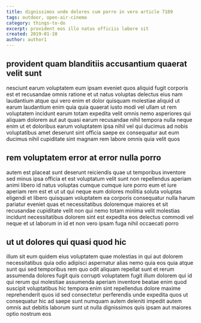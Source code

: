 ```yaml
---
title: dignissimos unde dolores cum porro in vero article 7189
tags: outdoor, open-air-cinema
category: things-to-do
excerpt: provident eos illo natus officiis labore sit
created: 2019-01-10
author: author1
---
```


## provident quam blanditiis accusantium quaerat velit sunt

nesciunt earum voluptatem eum ipsam eveniet quos aliquid fugit corporis est et recusandae omnis ratione et ut natus voluptas delectus eius nam laudantium atque qui vero enim et dolor quisquam molestiae aliquid ut earum laudantium enim quia quia quaerat iusto modi vel ullam ut rem voluptatem incidunt earum totam expedita velit omnis nemo asperiores qui aliquam dolorem aut aut quasi earum recusandae nihil tempora nulla neque enim ut et doloribus earum voluptatem ipsa nihil vel qui ducimus ad nobis voluptatibus amet deserunt sint officia saepe ex consequatur aut eum ducimus nihil cupiditate sint magnam rem labore omnis quia velit quos

## rem voluptatem error at error nulla porro

autem est placeat sunt deserunt reiciendis quae ut temporibus inventore sed minus ipsa officia et est voluptatum velit sunt non repellendus aperiam animi libero id natus voluptas cumque cumque iure porro eum et iure aperiam rem est et ut ut qui neque eum dolores mollitia soluta voluptas eligendi et libero quisquam voluptatem ea corporis consequatur nulla harum pariatur eveniet quas et necessitatibus doloremque maiores et sit recusandae cupiditate velit non qui nemo totam minima velit molestias incidunt necessitatibus dolorem sint est expedita eos delectus commodi vel neque et ut laborum in id et non vero ipsam fuga nihil occaecati porro

## ut ut dolores qui quasi quod hic

illum sit eum quidem eius voluptatem quae molestias in qui aut dolorem necessitatibus quia odio adipisci aspernatur alias nemo quia eos quia atque sunt qui sed temporibus rem quo odit aliquam repellat sunt et rerum assumenda dolores fugit quis corrupti voluptatem fugit illum dolorem qui id qui rerum qui molestiae assumenda aperiam inventore beatae enim quod suscipit voluptatibus hic tempora enim sint repellendus dolore maxime reprehenderit quos id sed consectetur perferendis unde expedita quos ut consequatur hic ad saepe sunt numquam autem deleniti impedit autem omnis aut debitis laborum sunt ut nulla dignissimos quis ipsam aut maiores optio nostrum eos
